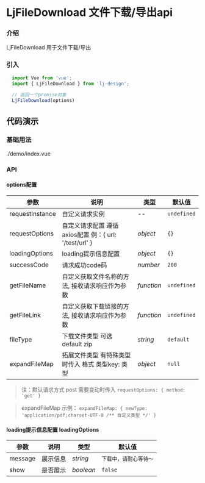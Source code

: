 # LjFileDownload 文件下载/导出api

### 介绍
LjFileDownload 用于文件下载/导出
### 引入

```js
  import Vue from 'vue';
  import { LjFileDownload } from 'lj-design';
  
  // 返回一个promise对象
  LjFileDownload(options)
```

## 代码演示

### 基础用法

<demo-code>./demo/index.vue</demo-code>

### API

#### options配置

| 参数 | 说明 | 类型 |  默认值 |
|------|------|-----|---------|
| requestInstance | 自定义请求实例 | -- | `undefined` |
| requestOptions | 自定义请求配置 遵循axios配置 例：{ url: '/test/url' } | _object_ | `{}` |
| loadingOptions | loading提示信息配置 | _object_ | `{}` |
| successCode | 请求成功code码 | _number_ | `200` |
| getFileName | 自定义获取文件名称的方法, 接收请求响应作为参数 | _function_ | `undefined` |
| getFileLink | 自定义获取下载链接的方法, 接收请求响应作为参数 | _function_ | `undefined` |
| fileType | 下载文件类型 可选 default zip | _string_ | `default` |
| expandFileMap | 拓展文件类型 有特殊类型时传入 格式 类型key: 类型 | _object_ | `null` |

> 注：默认请求方式 post 需要变动时传入 `requestOptions: { method: 'get' }`

> expandFileMap 示例： `expandFileMap: { newType: 'application/pdf;charset-UTF-8 /** 自定义类型 */' }`

#### loading提示信息配置 loadingOptions

| 参数 | 说明 | 类型 |  默认值 |
|------|------|-----|---------|
| message | 展示信息 | _string_ | `下载中，请耐心等待～` |
| show | 是否展示 | _boolean_ | `false` |